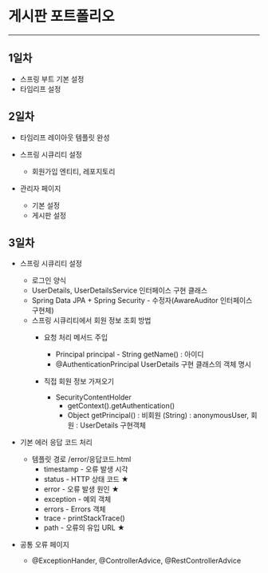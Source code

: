 # 게시판 포트폴리오
* * *
## 1일차
* 스프링 부트 기본 설정
* 타임리프 설정

## 2일차
* 타임리프 레이아웃 템플릿 완성
* 스프링 시큐리티 설정
    - 회원가입 엔티티, 레포지토리


* 관리자 페이지
    - 기본 설정
    * 게시판 설정

## 3일차
* 스프링 시큐리티 설정
    - 로그인 양식
    - UserDetails, UserDetailsService 인터페이스 구현 클래스
    - Spring Data JPA + Spring Security - 수정자(AwareAuditor 인터페이스 구현체)
    - 스프링 시큐리티에서 회원 정보 조회 방법
        - 요청 처리 메서드 주입
            - Principal principal - String getName() : 아이디
            - @AuthenticationPrincipal UserDetails 구현 클래스의 객체 명시

        - 직접 회원 정보 가져오기
            - SecurityContentHolder
                - getContext().getAuthentication()
                - Object getPrincipal() : 비회원 (String) : anonymousUser, 회원 : UserDetails 구현객체

* 기본 에러 응답 코드 처리
    - 템플릿 경로 /error/응답코드.html
        - timestamp - 오류 발생 시각
        - status - HTTP 상태 코드 ★
        - error - 오류 발생 원인 ★
        - exception - 예외 객체
        - errors - Errors 객체
        - trace - printStackTrace()
        - path - 오류의 유입 URL ★


* 공통 오류 페이지
    - @ExceptionHander, @ControllerAdvice, @RestControllerAdvice
